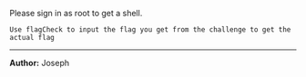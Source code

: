 Please sign in as root to get a shell.

``Use flagCheck to input the flag you get from the challenge to get the actual flag``

---
**Author:** Joseph